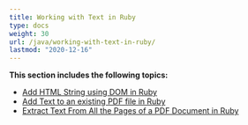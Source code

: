 ```yaml
---
title: Working with Text in Ruby
type: docs
weight: 30
url: /java/working-with-text-in-ruby/
lastmod: "2020-12-16"
---
```


**This section includes the following topics:**

- [Add HTML String using DOM in Ruby](/pdf/java/add-html-string-using-dom-in-ruby/)
- [Add Text to an existing PDF file in Ruby](/pdf/java/add-text-to-an-existing-pdf-file-in-ruby/)
- [Extract Text From All the Pages of a PDF Document in Ruby](/pdf/java/extract-text-from-all-the-pages-of-a-pdf-document-in-ruby/)

